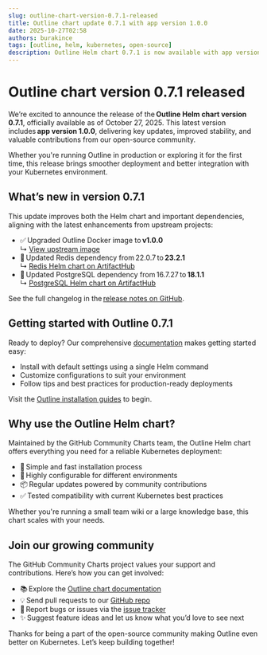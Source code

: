 ```yaml
---
slug: outline-chart-version-0.7.1-released
title: Outline chart update 0.7.1 with app version 1.0.0
date: 2025-10-27T02:58
authors: burakince
tags: [outline, helm, kubernetes, open-source]
description: Outline Helm chart 0.7.1 is now available with app version 1.0.0, featuring improved dependencies and community enhancements.
---
```


# Outline chart version 0.7.1 released

We’re excited to announce the release of the **Outline Helm chart version 0.7.1**, officially available as of October 27, 2025. This latest version includes **app version 1.0.0**, delivering key updates, improved stability, and valuable contributions from our open-source community.

Whether you're running Outline in production or exploring it for the first time, this release brings smoother deployment and better integration with your Kubernetes environment.

## What’s new in version 0.7.1

This update improves both the Helm chart and important dependencies, aligning with the latest enhancements from upstream projects:

- ✅ Upgraded Outline Docker image to **v1.0.0**  
  ↳ [View upstream image](https://hub.docker.com/r/outlinewiki/outline)
- 🔄 Updated Redis dependency from 22.0.7 to **23.2.1**  
  ↳ [Redis Helm chart on ArtifactHub](https://artifacthub.io/packages/helm/bitnami/redis)
- 🔄 Updated PostgreSQL dependency from 16.7.27 to **18.1.1**  
  ↳ [PostgreSQL Helm chart on ArtifactHub](https://artifacthub.io/packages/helm/bitnami/postgresql)

See the full changelog in the [release notes on GitHub](https://github.com/community-charts/helm-charts/releases/tag/outline-0.7.1).

<!-- truncate -->

## Getting started with Outline 0.7.1

Ready to deploy? Our comprehensive [documentation](https://community-charts.github.io/docs/category/outline) makes getting started easy:

- Install with default settings using a single Helm command
- Customize configurations to suit your environment
- Follow tips and best practices for production-ready deployments

Visit the [Outline installation guides](https://community-charts.github.io/docs/category/outline) to begin.

## Why use the Outline Helm chart?

Maintained by the GitHub Community Charts team, the Outline Helm chart offers everything you need for a reliable Kubernetes deployment:

- 🔧 Simple and fast installation process
- 🧩 Highly configurable for different environments
- 📦 Regular updates powered by community contributions
- ✅ Tested compatibility with current Kubernetes best practices

Whether you're running a small team wiki or a large knowledge base, this chart scales with your needs.

## Join our growing community

The GitHub Community Charts project values your support and contributions. Here’s how you can get involved:

- 📚 Explore the [Outline chart documentation](https://community-charts.github.io/docs/category/outline)
- 💡 Send pull requests to our [GitHub repo](https://github.com/community-charts/helm-charts)
- 🐞 Report bugs or issues via the [issue tracker](https://github.com/community-charts/helm-charts/issues)
- ✨ Suggest feature ideas and let us know what you’d love to see next

Thanks for being a part of the open-source community making Outline even better on Kubernetes. Let’s keep building together!